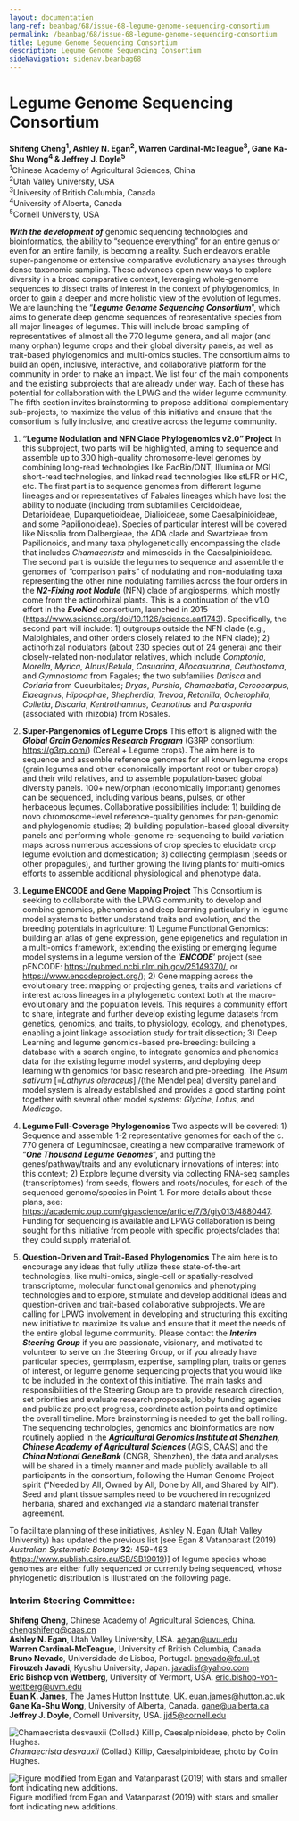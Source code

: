 ```yaml
---
layout: documentation
lang-ref: beanbag/68/issue-68-legume-genome-sequencing-consortium
permalink: /beanbag/68/issue-68-legume-genome-sequencing-consortium
title: Legume Genome Sequencing Consortium
description: Legume Genome Sequencing Consortium
sideNavigation: sidenav.beanbag68
---
```


# Legume Genome Sequencing Consortium 

**Shifeng Cheng<sup>1</sup>, Ashley N. Egan<sup>2</sup>, Warren Cardinal-McTeague<sup>3</sup>, Gane Ka-Shu Wong<sup>4</sup> & Jeffrey J. Doyle<sup>5</sup>**   
<sup>1</sup>Chinese Academy of Agricultural Sciences, China  
<sup>2</sup>Utah Valley University, USA  
<sup>3</sup>University of British Columbia, Canada  
<sup>4</sup>University of Alberta, Canada  
<sup>5</sup>Cornell University, USA   

***With the development of*** genomic sequencing technologies and bioinformatics, the ability to “sequence everything” for an entire genus or even for an entire family, is becoming a reality. Such endeavors enable super-pangenome or extensive comparative evolutionary analyses through dense taxonomic sampling. These advances open new ways to explore diversity in a broad comparative context, leveraging whole-genome sequences to dissect traits of interest in the context of phylogenomics, in order to gain a deeper and more holistic view of the evolution of legumes. We are launching the “***Legume Genome Sequencing Consortium***”, which aims to generate deep genome sequences of representative species from all major lineages of legumes. This will include broad sampling of representatives of almost all the 770 legume genera, and all major (and many orphan) legume crops and their global diversity panels, as well as trait-based phylogenomics and multi-omics studies. The consortium aims to build an open, inclusive, interactive, and collaborative platform for the community in order to make an impact. We list four of the main components and the existing subprojects that are already under way. Each of these has potential for collaboration with the LPWG and the wider legume community. The fifth section invites brainstorming to propose additional complementary sub-projects, to maximize the value of this initiative and ensure that the consortium is fully inclusive, and creative across the legume community.  

1. **“Legume Nodulation and NFN Clade Phylogenomics v2.0” Project**
In this subproject, two parts will be highlighted, aiming to sequence and assemble up to 300 high-quality chromosome-level genomes by combining long-read technologies like PacBio/ONT, Illumina or MGI short-read technologies, and linked read technologies like stLFR or HiC, etc. The first part is to sequence genomes from different legume lineages and or representatives of Fabales lineages which have lost the ability to noduate (including from subfamilies Cercidoideae, Detarioideae, Duparquetioideae, Dialioideae, some Caesalpinioideae, and some Papilionoideae). Species of particular interest will be covered like Nissolia from Dalbergieae, the ADA clade and Swartzieae from Papilionoids, and many taxa phylogenetically encompassing the clade that includes *Chamaecrista* and mimosoids in the Caesalpinioideae.  
The second part is outside the legumes to sequence and assemble the genomes of “comparison pairs” of nodulating and non-nodulating taxa representing the other nine nodulating families across the four orders in the ***N2-Fixing root Nodule*** (NFN) clade of angiosperms, which mostly come from the actinorhizal plants. This is a continuation of the v1.0 effort in the ***EvoNod*** consortium, launched in 2015 (<https://www.science.org/doi/10.1126/science.aat1743>). Specifically, the second part will include: 1) outgroups outside the NFN clade (e.g., Malpighiales, and other orders closely related to the NFN clade); 2) actinorhizal nodulators (about 230 species out of 24 genera) and their closely-related non-nodulator relatives, which include *Comptonia*, *Morella*, *Myrica*, *Alnus*/*Betula*, *Casuarina*, *Allocasuarina*, *Ceuthostoma*, and *Gymnostoma* from Fagales; the two subfamilies *Datisca* and *Coriaria* from Cucurbitales; *Dryas*, *Purshia*, *Chamaebatia*, *Cercocarpus*, *Elaeagnus*, *Hippophae*, *Shepherdia*, *Trevoa*, *Retanilla*, *Ochetophila*, *Colletia*, *Discaria*, *Kentrothamnus*, *Ceanothus* and *Parasponia* (associated with rhizobia) from Rosales. 

2. **Super-Pangenomics of Legume Crops**
This effort is aligned with the ***Global Grain Genomics Research Program*** (G3RP consortium: <https://g3rp.com/>) (Cereal + Legume crops). The aim here is to sequence and assemble reference genomes for all known legume crops (grain legumes and other economically important root or tuber crops) and their wild relatives, and to assemble population-based global diversity panels. 100+ new/orphan (economically important) genomes can be sequenced, including various beans, pulses, or other herbaceous legumes. 
Collaborative possibilities include: 1) building de novo chromosome-level reference-quality genomes for pan-genomic and phylogenomic studies; 2) building population-based global diversity panels and performing whole-genome re-sequencing to build variation maps across numerous accessions of crop species to elucidate crop legume evolution and domestication; 3) collecting germplasm (seeds or other propagules), and further growing the living plants for multi-omics efforts to assemble additional physiological and phenotype data. 

3. **Legume ENCODE and Gene Mapping Project** 
This Consortium is seeking to collaborate with the LPWG community to develop and combine genomics, phenomics and deep learning particularly in legume model systems to better understand traits and evolution, and the breeding potentials in agriculture: 1) Legume Functional Genomics: building an atlas of gene expression, gene epigenetics and regulation in a multi-omics framework, extending the existing or emerging legume model systems in a legume version of the ‘***ENCODE***’ project (see pENCODE: <https://pubmed.ncbi.nlm.nih.gov/25149370/>, or <https://www.encodeproject.org/>); 2) Gene mapping across the evolutionary tree: mapping or projecting genes, traits and variations of interest across lineages in a phylogenetic context both at the macro-evolutionary and the population levels. This requires a community effort to share, integrate and further develop existing legume datasets from genetics, genomics, and traits, to physiology, ecology, and phenotypes, enabling a joint linkage association study for trait dissection; 3) Deep Learning and legume genomics-based pre-breeding: building a database with a search engine, to integrate genomics and phenomics data for the existing legume model systems, and deploying deep learning with genomics for basic research and pre-breeding. The *Pisum sativum* [=*Lathyrus oleraceus*] /(the Mendel pea) diversity panel and model system is already established and provides a good starting point together with several other model systems: *Glycine*, *Lotus*, and *Medicago*. 

4. **Legume Full-Coverage Phylogenomics** 
Two aspects will be covered: 1) Sequence and assemble 1-2 representative genomes for each of the c. 770 genera of Leguminosae, creating a new comparative framework of “***One Thousand Legume Genomes***”, and putting the genes/pathway/traits and any evolutionary innovations of interest into this context; 2) Explore legume diversity via collecting RNA-seq samples (transcriptomes) from seeds, flowers and roots/nodules, for each of the sequenced genome/species in Point 1. For more details about these plans, see: <https://academic.oup.com/gigascience/article/7/3/giy013/4880447>. Funding for sequencing is available and LPWG collaboration is being sought for this initiative from people with specific projects/clades that they could supply material of. 

5. **Question-Driven and Trait-Based Phylogenomics** 
The aim here is to encourage any ideas that fully utilize these state-of-the-art technologies, like multi-omics, single-cell or spatially-resolved transcriptome, molecular functional genomics and phenotyping technologies and to explore, stimulate and develop additional ideas and question-driven and trait-based collaborative subprojects. 
We are calling for LPWG involvement in developing and structuring this exciting new initiative to maximize its value and ensure that it meet the needs of the entire global legume community. Please contact the ***Interim Steering Group*** if you are passionate, visionary, and motivated to volunteer to serve on the Steering Group, or if you already have particular species, germplasm, expertise, sampling plan, traits or genes of interest, or legume genome sequencing projects that you would like to be included in the context of this initiative. The main tasks and responsibilities of the Steering Group are to provide research direction, set priorities and evaluate research proposals, lobby funding agencies and publicize project progress, coordinate action points and optimize the overall timeline. More brainstorming is needed to get the ball rolling. The sequencing technologies, genomics and bioinformatics are now routinely applied in the ***Agricultural Genomics Institute at Shenzhen, Chinese Academy of Agricultural Sciences*** (AGIS, CAAS) and the ***China National GeneBank*** (CNGB, Shenzhen), the data and analyses will be shared in a timely manner and made publicly available to all participants in the consortium, following the Human Genome Project spirit (“Needed by All, Owned by All, Done by All, and Shared by All”). Seed and plant tissue samples need to be vouchered in recognized herbaria, shared and exchanged via a standard material transfer agreement.  

To facilitate planning of these initiatives, Ashley N. Egan (Utah Valley University) has updated the previous list [see Egan & Vatanparast (2019) *Australian Systematic Botany* **32**: 459-483 (<https://www.publish.csiro.au/SB/SB19019>)] of legume species whose genomes are either fully sequenced or currently being sequenced, whose phylogenetic distribution is illustrated on the following page.  

### Interim Steering Committee:  

**Shifeng Cheng**, Chinese Academy of Agricultural Sciences, China. <chengshifeng@caas.cn>   
**Ashley N. Egan**, Utah Valley University, USA. <aegan@uvu.edu>  
**Warren Cardinal-McTeague**, University of British Columbia, Canada.  
**Bruno Nevado**, Universidade de Lisboa, Portugal. <bnevado@fc.ul.pt>   
**Firouzeh Javadi**, Kyushu University, Japan. <javadisf@yahoo.com>  
**Eric Bishop von Wettberg**, University of Vermont, USA. <eric.bishop-von-wettberg@uvm.edu>   
**Euan K. James**, The James Hutton Institute, UK. <euan.james@hutton.ac.uk>  
**Gane Ka-Shu Wong**, University of Alberta, Canada. <gane@ualberta.ca>  
**Jeffrey J. Doyle**, Cornell University, USA. <jjd5@cornell.edu>   

![*Chamaecrista desvauxii* (Collad.) Killip, Caesalpinioideae, photo by Colin Hughes.](/assets/images/68/LGSC-1_Chamaecrista.png)  
*Chamaecrista desvauxii* (Collad.) Killip, Caesalpinioideae, photo by Colin Hughes.

![Figure modified from Egan and Vatanparast (2019) with stars and smaller font indicating new additions.](/assets/images/68/LGSC-2_Figure.png)
Figure modified from Egan and Vatanparast (2019) with stars and smaller font indicating new additions.
